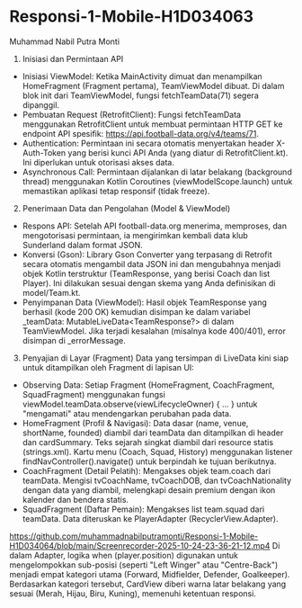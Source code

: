# Responsi-1-Mobile-H1D034063
Muhammad Nabil Putra Monti

1. Inisiasi dan Permintaan API
- Inisiasi ViewModel: Ketika MainActivity dimuat dan menampilkan HomeFragment (Fragment pertama), TeamViewModel dibuat. Di dalam blok init dari TeamViewModel, fungsi fetchTeamData(71) segera dipanggil.
- Pembuatan Request (RetrofitClient): Fungsi fetchTeamData menggunakan RetrofitClient untuk membuat permintaan HTTP GET ke endpoint API spesifik: https://api.football-data.org/v4/teams/71.
- Authentication: Permintaan ini secara otomatis menyertakan header X-Auth-Token yang berisi kunci API Anda (yang diatur di RetrofitClient.kt). Ini diperlukan untuk otorisasi akses data.
- Asynchronous Call: Permintaan dijalankan di latar belakang (background thread) menggunakan Kotlin Coroutines (viewModelScope.launch) untuk memastikan aplikasi tetap responsif (tidak freeze).

2. Penerimaan Data dan Pengolahan (Model & ViewModel)
- Respons API: Setelah API football-data.org menerima, memproses, dan mengotorisasi permintaan, ia mengirimkan kembali data klub Sunderland dalam format JSON.
- Konversi (Gson): Library Gson Converter yang terpasang di Retrofit secara otomatis mengambil data JSON ini dan mengubahnya menjadi objek Kotlin terstruktur (TeamResponse, yang berisi Coach dan list Player). Ini   dilakukan sesuai dengan skema yang Anda definisikan di model/Team.kt.
- Penyimpanan Data (ViewModel): Hasil objek TeamResponse yang berhasil (kode 200 OK) kemudian disimpan ke dalam variabel _teamData: MutableLiveData<TeamResponse?> di dalam TeamViewModel. Jika terjadi kesalahan      (misalnya kode 400/401), error disimpan di _errorMessage.
3. Penyajian di Layar (Fragment)
Data yang tersimpan di LiveData kini siap untuk ditampilkan oleh Fragment di lapisan UI:
- Observing Data: Setiap Fragment (HomeFragment, CoachFragment, SquadFragment) menggunakan fungsi viewModel.teamData.observe(viewLifecycleOwner) { ... } untuk "mengamati" atau mendengarkan perubahan pada data.
- HomeFragment (Profil & Navigasi):
  Data dasar (name, venue, shortName, founded) diambil dari teamData dan ditampilkan di header dan cardSummary.
  Teks sejarah singkat diambil dari resource statis (strings.xml).
  Kartu menu (Coach, Squad, History) menggunakan listener findNavController().navigate() untuk berpindah ke tujuan berikutnya.
- CoachFragment (Detail Pelatih):
  Mengakses objek team.coach dari teamData.
  Mengisi tvCoachName, tvCoachDOB, dan tvCoachNationality dengan data yang diambil, melengkapi desain premium dengan ikon kalender dan bendera statis.
- SquadFragment (Daftar Pemain):
  Mengakses list team.squad dari teamData.
  Data diteruskan ke PlayerAdapter (RecyclerView.Adapter).

https://github.com/muhammadnabilputramonti/Responsi-1-Mobile-H1D034064/blob/main/Screenrecorder-2025-10-24-23-36-21-12.mp4
  Di dalam Adapter, logika when (player.position) digunakan untuk mengelompokkan sub-posisi (seperti "Left Winger" atau "Centre-Back") menjadi empat kategori utama (Forward, Midfielder, Defender, Goalkeeper).
  Berdasarkan kategori tersebut, CardView diberi warna latar belakang yang sesuai (Merah, Hijau, Biru, Kuning), memenuhi ketentuan responsi.
